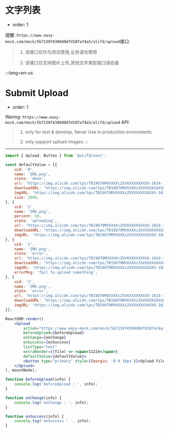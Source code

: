 # 文字列表

- order: 1

提醒: `https://www.easy-mock.com/mock/5b713974309d0d7d107a74a3/alifd/upload`接口:


> 1. 该接口仅作为测试使用,业务请勿使用

> 2. 该接口仅支持图片上传,其他文件类型接口请自备

:::lang=en-us
# Submit Upload

- order: 1


Waring: `https://www.easy-mock.com/mock/5b713974309d0d7d107a74a3/alifd/upload` API:

> 1. only for test & develop, Never Use in production enviroments

> 2. only support upload images
:::
---

````jsx
import { Upload, Button } from '@alifd/next';

const defaultValue = [{
    uid: '0',
    name: 'IMG.png',
    state: 'done',
    url: 'https://img.alicdn.com/tps/TB19O79MVXXXXcZXVXXXXXXXXXX-1024-1024.jpg',
    downloadURL: 'https://img.alicdn.com/tps/TB19O79MVXXXXcZXVXXXXXXXXXX-1024-1024.jpg',
    imgURL: 'https://img.alicdn.com/tps/TB19O79MVXXXXcZXVXXXXXXXXXX-1024-1024.jpg',
    size: 2000,
}, {
    uid: '1',
    name: 'IMG.png',
    percent: 50,
    state: 'uploading',
    url: 'https://img.alicdn.com/tps/TB19O79MVXXXXcZXVXXXXXXXXXX-1024-1024.jpg',
    downloadURL: 'https://img.alicdn.com/tps/TB19O79MVXXXXcZXVXXXXXXXXXX-1024-1024.jpg',
    imgURL: 'https://img.alicdn.com/tps/TB19O79MVXXXXcZXVXXXXXXXXXX-1024-1024.jpg'
}, {
    uid: '2',
    name: 'IMG.png',
    state: 'error',
    url: 'https://img.alicdn.com/tps/TB19O79MVXXXXcZXVXXXXXXXXXX-1024-1024.jpg',
    downloadURL: 'https://img.alicdn.com/tps/TB19O79MVXXXXcZXVXXXXXXXXXX-1024-1024.jpg',
    imgURL: 'https://img.alicdn.com/tps/TB19O79MVXXXXcZXVXXXXXXXXXX-1024-1024.jpg',
    errorMsg: 'fail to upload something',
}, {
    uid: '3',
    name: 'IMG.png',
    state: 'error',
    url: 'https://img.alicdn.com/tps/TB19O79MVXXXXcZXVXXXXXXXXXX-1024-1024.jpg',
    downloadURL: 'https://img.alicdn.com/tps/TB19O79MVXXXXcZXVXXXXXXXXXX-1024-1024.jpg',
    imgURL: 'https://img.alicdn.com/tps/TB19O79MVXXXXcZXVXXXXXXXXXX-1024-1024.jpg',
}];

ReactDOM.render((
    <Upload
        action="https://www.easy-mock.com/mock/5b713974309d0d7d107a74a3/alifd/upload"
        beforeUpload={beforeUpload}
        onChange={onChange}
        onSuccess={onSuccess}
        listType="text"
        extraRender={(file) => <span>11224</span>}
        defaultValue={defaultValue}>
        <Button type="primary" style={{margin: '0 0 10px'}}>Upload File</Button>
    </Upload>
), mountNode);

function beforeUpload(info) {
    console.log('beforeUpload : ', info);
}

function onChange(info) {
    console.log('onChange : ', info);
}

function onSuccess(info) {
    console.log('onSuccess : ', info);
}
````
